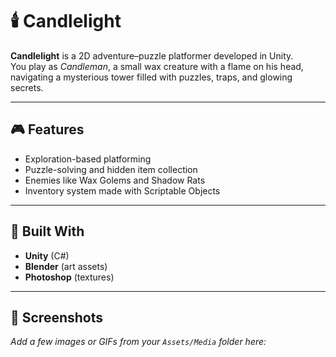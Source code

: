 # 🕯️ Candlelight

**Candlelight** is a 2D adventure–puzzle platformer developed in Unity.  
You play as *Candleman*, a small wax creature with a flame on his head, navigating a mysterious tower filled with puzzles, traps, and glowing secrets.

---

## 🎮 Features
- Exploration-based platforming
- Puzzle-solving and hidden item collection
- Enemies like Wax Golems and Shadow Rats
- Inventory system made with Scriptable Objects

---

## 🧠 Built With
- **Unity** (C#)
- **Blender** (art assets)
- **Photoshop** (textures)

---

## 📸 Screenshots
_Add a few images or GIFs from your `Assets/Media` folder here:_

